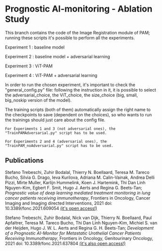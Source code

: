 # Prognostic AI-monitoring - Ablation Study

This branch contains the code of the Image Registration module of PAM; running these scripts it's possible to perform all the experiments.

Experiment 1 : baseline model

Experiment 2 : baseline model + adversarial learning

Experiment 3 : ViT-PAM

Experiment 4 : ViT-PAM + adversarial learning


In order to run the chosen experiment, it's important to check the "general_config.py" file: following the instruction in it, it is possible to select the adversarial_choice, the ViT_choice, the size_choice (big, small, big_noskip version of the model). 

The training scripts (both of them) automatically assign the right name to the checkpoints to save (dependent on the choices), so who wants to run the trainings should just care about the config file. 

`For Experiments 1 and 3 (not adversarial ones), the "TrainPAMAdversarial.py" script has to be used.`

`For Experiments 2 and 4 (adversarial ones), the "TrainPAM_noAdversarial.py" script has to be used.`



## Publications

Stefano Trebeschi, Zuhir Bodalal, Thierry N. Boellaard,  Teresa M. Tareco Bucho, Silvia G. Drago, Ieva Kurilova, Adriana M. Calin-Vainak,  Andrea Delli Pizzi, Mirte Muller, Karlijn Hummelink, Koen J. Hartemink, Thi Dan Linh Nguyen-Kim,  Egbert F. Smit,  Hugo J. Aerts and  Regina G. Beets-Tan; _Prognostic value of deep learning mediated treatment monitoring in lung cancer patients receiving immunotherapy_, Frontiers in Oncology, Cancer Imaging and Imaging directed Interventions, 2021 doi: 10.3389/fonc.2021.609054 [(it's open access!)](https://www.frontiersin.org/articles/10.3389/fonc.2021.609054)

Stefano Trebeschi, Zuhir Bodalal, Nick van Dijk, Thierry N. Boellaard, Paul Apfaltrer, Teresa M. Tareco Bucho, Thi Dan Linh Nguyen-Kim, Michiel S. van der Heijden, Hugo J. W. L. Aerts and Regina G. H. Beets-Tan; _Development of a Prognostic AI-Monitor for Metastatic Urothelial Cancer Patients Receiving Immunotherapy_, Frontiers in Oncology, Genitourinary Oncology, 2021 doi: 10.3389/fonc.2021.637804 [(it's also open access!)](https://www.frontiersin.org/articles/10.3389/fonc.2021.637804)



